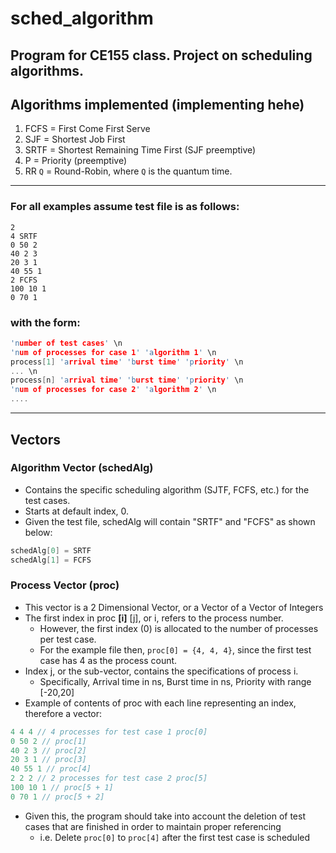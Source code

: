 ﻿# sched_algorithm
## Program for CE155 class. Project on scheduling algorithms.

## **Algorithms implemented (implementing hehe)**
1. FCFS = First Come First Serve
2. SJF = Shortest Job First
3. SRTF = Shortest Remaining Time First (SJF preemptive)
4. P = Priority (preemptive)
5. RR ```Q``` = Round-Robin, where ```Q``` is the quantum time.
___
### For all examples assume test file is as follows:
```
2
4 SRTF
0 50 2
40 2 3
20 3 1
40 55 1
2 FCFS  
100 10 1  
0 70 1
```
### with the form:
```c++
'number of test cases' \n
'num of processes for case 1' 'algorithm 1' \n
process[1] 'arrival time' 'burst time' 'priority' \n
... \n
process[n] 'arrival time' 'burst time' 'priority' \n
'num of processes for case 2' 'algorithm 2' \n
....
```
___
## **Vectors**
### Algorithm Vector (schedAlg)
- Contains the specific scheduling algorithm (SJTF, FCFS, etc.) for the test cases.
- Starts at default index, 0.
- Given the test file, schedAlg will contain "SRTF" and "FCFS" as shown below:
``` c++
schedAlg[0] = SRTF
schedAlg[1] = FCFS
```

### Process Vector (proc)
- This vector is a 2 Dimensional Vector, or a Vector of a Vector of Integers
- The first index in proc **[i]** [j], or i, refers to the process number. 
    -   However, the first index (0) is allocated to the number of processes per test case.
    - For the example file then, ```proc[0] = {4, 4, 4}```, since the first test case has 4 as the process count.
- Index j, or the sub-vector, contains the specifications of process i.
    -   Specifically, Arrival time in ns, Burst time in ns, Priority with range [-20,20]
- Example of contents of proc with each line representing an index, therefore a vector:
``` C++
4 4 4 // 4 processes for test case 1 proc[0]
0 50 2 // proc[1]
40 2 3 // proc[2]
20 3 1 // proc[3]
40 55 1 // proc[4]
2 2 2 // 2 processes for test case 2 proc[5]
100 10 1 // proc[5 + 1]
0 70 1 // proc[5 + 2]
```
- Given this, the program should take into account the deletion of test cases that are finished in order to maintain proper referencing
    - i.e. Delete ```proc[0]``` to ```proc[4]``` after the first test case is scheduled